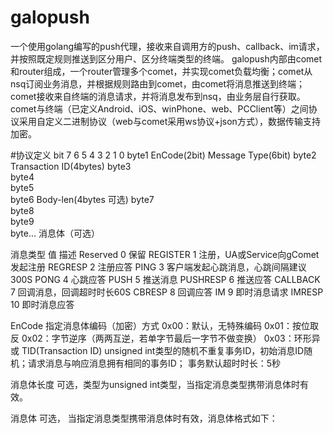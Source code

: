 # galopush
一个使用golang编写的push代理，接收来自调用方的push、callback、im请求，并按照既定规则推送到区分用户、区分终端类型的终端。
galopush内部由comet和router组成，一个router管理多个comet，并实现comet负载均衡；comet从nsq订阅业务消息，并根据规则路由到comet，由comet将消息推送到终端；comet接收来自终端的消息请求，并将消息发布到nsq，由业务层自行获取。
comet与终端（已定义Android、iOS、winPhone、web、PCClient等）之间协议采用自定义二进制协议（web与comet采用ws协议+json方式），数据传输支持加密。

#协议定义
bit	7	6	5	4	3	2	1	0
byte1	EnCode(2bit)	Message      Type(6bit)
byte2	Transaction  ID(4bytes)
byte3	
byte4	
byte5	
byte6	Body-len(4bytes 可选)
byte7	
byte8	
byte9	
byte...	消息体（可选）

消息类型	值	描述
Reserved	0	保留
REGISTER	1	注册，UA或Service向gComet发起注册
REGRESP	2	注册应答
PING	3	客户端发起心跳消息，心跳间隔建议300S
PONG	4	心跳应答
PUSH	5	推送消息
PUSHRESP	6	推送应答
CALLBACK	7	回调消息，回调超时时长60S
CBRESP	8	回调应答
IM	9	即时消息请求
IMRESP	10	即时消息应答

EnCode
	指定消息体编码（加密）方式
	0x00：默认，无特殊编码
	0x01：按位取反
	0x02：字节逆序（两两互逆，若单字节最后一字节不做变换）
	0x03：环形异或
TID(Transaction ID)
	unsigned int类型的随机不重复事务ID，初始消息ID随机；请求消息与响应消息拥有相同的事务ID；
	事务默认超时时长：5秒

消息体长度
	可选，类型为unsigned int类型，当指定消息类型携带消息体时有效。

消息体
	可选， 当指定消息类型携带消息体时有效，消息体格式如下：

